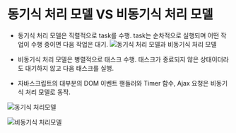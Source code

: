 # 동기식 처리 모델 VS 비동기식 처리 모델
- 동기식 처리 모델은 직렬적으로 task를 수행. task는 순차적으로 실행되며 어떤 작업이 수행 중이면 다음 작업은 대기.
![동기식 처리 모델과 비동기식 처리 모델](https://poiemaweb.com/img/block_nonblock.png)

- 비동기식 처리 모델은 병렬적으로 태스크 수행. 태스크가 종료되지 않은 상태이더라도 대기하지 않고 다음 태스크를 실행.
- 자바스크립트의 대부분의 DOM 이벤트 핸들러와 Timer 함수, Ajax 요청은 비동기식 처리 모델로 동작.

![동기식 처리모델](https://poiemaweb.com/img/synchronous.png)

![비동기식 처리모델](https://poiemaweb.com/img/asynchronous.png)